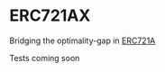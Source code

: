 # ERC721AX

Bridging the optimality-gap in [ERC721A](https://github.com/chiru-labs/ERC721A)

Tests coming soon
